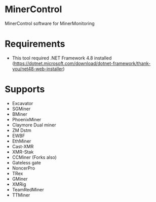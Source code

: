 # MinerControl
MinerControl software for MinerMonitoring

# Requirements

- This tool required .NET Framework 4.8 installed (https://dotnet.microsoft.com/download/dotnet-framework/thank-you/net48-web-installer)

# Supports

- Excavator
- SGMiner
- BMiner
- PhoenixMiner
- Claymore Dual miner
- ZM Dstm
- EWBF
- EthMiner
- Cast-XMR
- XMR-Stak
- CCMiner (Forks also)
- Gateless gate
- NoncerPro
- TRex
- GMiner
- XMRig
- TeamRedMiner
- TTMiner
